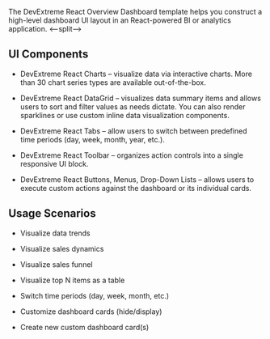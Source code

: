 The DevExtreme React Overview Dashboard template helps you construct a high-level dashboard UI layout in an React-powered BI or analytics application. 
<--split-->

## UI Components  

- DevExtreme React Charts – visualize data via interactive charts. More than 30 chart series types are available out-of-the-box. 

- DevExtreme React DataGrid – visualizes data summary items and allows users to sort and filter values as needs dictate. You can also render sparklines or use custom inline data visualization components. 

- DevExtreme React Tabs – allow users to switch between predefined time periods (day, week, month, year, etc.). 

- DevExtreme React Toolbar – organizes action controls into a single responsive UI block. 

- DevExtreme React Buttons, Menus, Drop-Down Lists – allows users to execute custom actions against the dashboard or its individual cards. 

## Usage Scenarios 

- Visualize data trends 

- Visualize sales dynamics 

- Visualize sales funnel 

- Visualize top N items as a table 

- Switch time periods (day, week, month, etc.)  

- Customize dashboard cards (hide/display) 

- Create new custom dashboard card(s) 